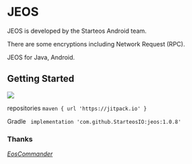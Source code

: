 # JEOS
JEOS is developed by the Starteos Android team.

There are some encryptions including Network Request (RPC).

JEOS for Java, Android.

## Getting Started

[![](https://jitpack.io/v/StarteosIO/jeos.svg)](https://jitpack.io/#StarteosIO/jeos)

repositories ` maven { url 'https://jitpack.io' } `


Gradle ` implementation 'com.github.StarteosIO:jeos:1.0.8'`

### Thanks 

_[EosCommander](https://github.com/playerone-id/EosCommander.git)_

